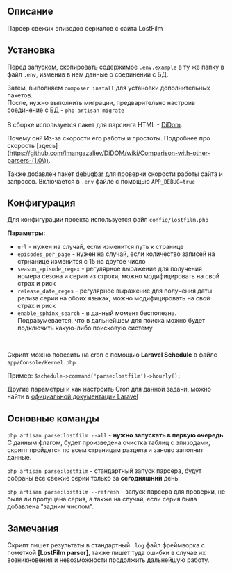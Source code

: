 ## Описание

Парсер свежих эпизодов сериалов с сайта LostFilm

## Установка

Перед запуском, скопировать содержимое ```.env.example``` в ту же папку в файл ```.env```, изменив в нем данные о соединении с БД.

Затем, выполняем ```composer install``` для установки дополнительных пакетов.
<br>
После, нужно выполнить миграции, предварительно настроив соединение с БД - ```php artisan migrate```
<br>
<br>
В сборке используется пакет для парсинга HTML - [DiDom](https://github.com/Imangazaliev/DiDOM).

Почему он? Из-за скорости его работы и простоты. Подробнее про скорость [здесь](https://github.com/Imangazaliev/DiDOM/wiki/Comparison-with-other-parsers-(1.0\)).

Также добавлен пакет [debugbar](https://github.com/barryvdh/laravel-debugbar) для проверки скорости работы сайта и запросов. Включается в ```.env``` файле с помощью ```APP_DEBUG=true```

## Конфигурация
Для конфигурации проекта используется файл ```config/lostfilm.php```

**Параметры:**
- ```url``` - нужен на случай, если изменится путь к странице
- ```episodes_per_page``` - нужен на случай, если количество записей на стрнанице изменится с 15 на другое число
- ```season_episode_regex``` - регулярное выражение для получения номера сезона и серии из строки, можно модифицировать на свой страх и риск
- ```release_date_reges``` - регулярное выражение для получения даты релиза серии на обоих языках, можно модифицировать на свой страх и риск
- ```enable_sphinx_search``` - в данный момент бесполезна. Подразумевается, что в дальнейшем для поиска можно будет подключить какую-либо поисковую систему


<br>

Скрипт можно повесить на cron с помощью **Laravel Schedule** в файле ```app/Console/Kernel.php```.

Пример:
```$schedule->command('parse:lostfilm')->hourly();```

Другие параметры и как настроить Cron для данной задачи, можно найти в [официальной документации Laravel](https://laravel.com/docs/5.8/scheduling)
## Основные команды

```php artisan parse:lostfilm --all``` - **нужно запускать в первую очередь**. С данным флагом, будет произведена очистка таблиц с эпизодами, скрипт пройдется по всем страницам раздела и заново заполнит данные.

```php artisan parse:lostfilm``` - стандартный запуск парсера, будут собраны все свежие серии только за **сегодняшний** день.

```php artisan parse:lostfilm --refresh``` - запуск парсера для проверки, не была ли пропущена серия, а также на случай, если серия была добавлена "задним числом".

## Замечания

Скрипт пишет результаты в стандартный ```.log``` файл фреймворка с пометкой **[LostFilm parser]**, также пишет туда ошибки в случае их возникновения и невозможности продолжить дальнейшую работу.